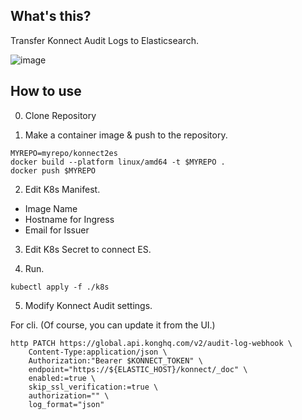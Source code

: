 ## What's this?

Transfer Konnect Audit Logs to Elasticsearch.

![image](https://github.com/imurata/konnect2es/assets/61151479/e1f7733d-002d-48a2-8102-7ad73ef1bf2c)


## How to use
0. Clone Repository

1. Make a container image & push to the repository.
```
MYREPO=myrepo/konnect2es
docker build --platform linux/amd64 -t $MYREPO .
docker push $MYREPO
```

2. Edit K8s Manifest.
- Image Name
- Hostname for Ingress
- Email for Issuer

3. Edit K8s Secret to connect ES.

4. Run.
```
kubectl apply -f ./k8s
```

5. Modify Konnect Audit settings.

For cli. (Of course, you can update it from the UI.)
```
http PATCH https://global.api.konghq.com/v2/audit-log-webhook \
    Content-Type:application/json \
    Authorization:"Bearer $KONNECT_TOKEN" \
    endpoint="https://${ELASTIC_HOST}/konnect/_doc" \
    enabled:=true \
    skip_ssl_verification:=true \
    authorization="" \
    log_format="json"
```


